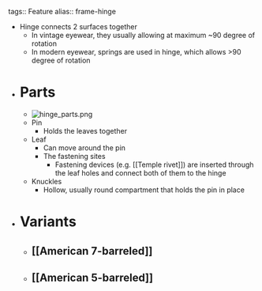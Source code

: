 tags:: Feature
alias:: frame-hinge

- Hinge connects 2 surfaces together
	- In vintage eyewear, they usually allowing at maximum \~90 degree of rotation
	- In modern eyewear, springs are used in hinge, which allows >90 degree of rotation
- # Parts
	- ![hinge_parts.png](../assets/info_hinge_0.png)
	- Pin
		- Holds the leaves together
	- Leaf
		- Can move around the pin
		- The fastening sites
			- Fastening devices (e.g. [[Temple rivet]]) are inserted through the leaf holes and connect both of them to the hinge
	- Knuckles
		- Hollow, usually round compartment that holds the pin in place
- # Variants
	- ## [[American 7-barreled]]
	- ## [[American 5-barreled]]